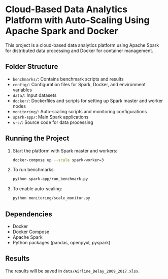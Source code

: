 # Cloud-Based Data Analytics Platform with Auto-Scaling Using Apache Spark and Docker

This project is a cloud-based data analytics platform using Apache Spark for distributed data processing and Docker for container management.

## Folder Structure
- `benchmarks/`: Contains benchmark scripts and results
- `config/`: Configuration files for Spark, Docker, and environment variables
- `data/`: Input datasets
- `docker/`: Dockerfiles and scripts for setting up Spark master and worker nodes
- `monitoring/`: Auto-scaling scripts and monitoring configurations
- `spark-app/`: Main Spark applications
- `src/`: Source code for data processing

## Running the Project
1. Start the platform with Spark master and workers:
    ```bash
    docker-compose up --scale spark-worker=3
    ```

2. To run benchmarks:
    ```bash
    python spark-app/run_benchmark.py
    ```

3. To enable auto-scaling:
    ```bash
    python monitoring/scale_monitor.py
    ```

## Dependencies
- Docker
- Docker Compose
- Apache Spark
- Python packages (pandas, openpyxl, pyspark)

## Results
The results will be saved in `data/Airline_Delay_2009_2017.xlsx`.